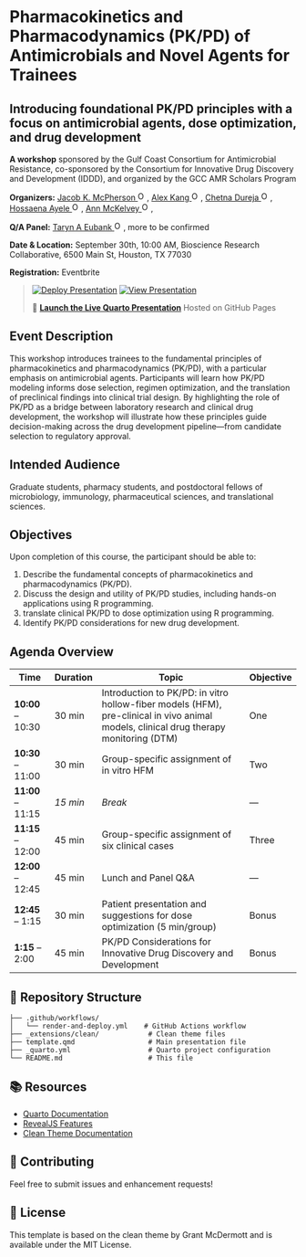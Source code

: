 # Pharmacokinetics and Pharmacodynamics (PK/PD) of Antimicrobials and Novel Agents for Trainees

## Introducing foundational PK/PD principles with a focus on antimicrobial agents, dose optimization, and drug development

**A workshop**  sponsored by the Gulf Coast Consortium for Antimicrobial Resistance, co-sponsored by the Consortium for Innovative Drug Discovery and Development (IDDD), and organized by the GCC AMR Scholars Program

**Organizers:** 
<a href="https://orcid.org/0000-0001-5486-4945" target="_blank"> Jacob K. McPherson <img src="https://orcid.org/sites/default/files/images/orcid_16x16.png" width="16" height="16" alt="ORCID iD"/></a>, 
<a href="https://orcid.org/0000-0001-5314-0961" target="_blank"> Alex Kang <img src="https://orcid.org/sites/default/files/images/orcid_16x16.png" width="16" height="16" alt="ORCID iD"/></a>, 
<a href="https://orcid.org/0009-0001-8884-1298" target="_blank"> Chetna Dureja <img src="https://orcid.org/sites/default/files/images/orcid_16x16.png" width="16" height="16" alt="ORCID iD"/></a>, 
<a href="https://orcid.org/0009-0009-0596-4996" target="_blank"> Hossaena Ayele <img src="https://orcid.org/sites/default/files/images/orcid_16x16.png" width="16" height="16" alt="ORCID iD"/></a>, 
<a href="https://orcid.org/0000-0003-4767-8866" target="_blank"> Ann McKelvey <img src="https://orcid.org/sites/default/files/images/orcid_16x16.png" width="16" height="16" alt="ORCID iD"/></a>, 

**Q/A Panel:**
<a href="https://orcid.org/0000-0002-6645-406X" target="_blank"> Taryn A Eubank <img src="https://orcid.org/sites/default/files/images/orcid_16x16.png" width="16" height="16" alt="ORCID iD"/></a>,
more to be confirmed  

**Date & Location:** September 30th, 10:00 AM, Bioscience Research Collaborative, 6500 Main St, Houston, TX 77030  

**Registration:** Eventbrite  


> [![Deploy Presentation](https://github.com/JacobKMcPherson/workshop_pkpd_antimicrobials/actions/workflows/render-and-deploy.yml/badge.svg)](https://github.com/JacobKMcPherson/workshop_pkpd_antimicrobials/actions/workflows/render-and-deploy.yml)
> [![View Presentation](https://img.shields.io/badge/Quarto-Presentation-blue?logo=quarto)](https://jacobkmcpherson.github.io/workshop_pkpd_antimicrobials/)
> 
> 🚀 **[Launch the Live Quarto Presentation](https://jacobkmcpherson.github.io/workshop_pkpd_antimicrobials/)**  Hosted on GitHub Pages 


## Event Description

This workshop introduces trainees to the fundamental principles of pharmacokinetics and pharmacodynamics (PK/PD), with a particular emphasis on antimicrobial agents. Participants will learn how PK/PD modeling informs dose selection, regimen optimization, and the translation of preclinical findings into clinical trial design. By highlighting the role of PK/PD as a bridge between laboratory research and clinical drug development, the workshop will illustrate how these principles guide decision-making across the drug development pipeline—from candidate selection to regulatory approval. 

## Intended Audience
Graduate students, pharmacy students, and postdoctoral fellows of microbiology, immunology, pharmaceutical sciences, and translational sciences.

## Objectives
Upon completion of this course, the participant should be able to:

1. Describe the fundamental concepts of pharmacokinetics and pharmacodynamics (PK/PD).
2. Discuss the design and utility of PK/PD studies, including hands-on applications using R programming.
3. translate clinical PK/PD to dose optimization using R programming.
4. Identify PK/PD considerations for new drug development.

## Agenda Overview

| Time                | Duration  | Topic                                                                             | Objective       |
|---------------------|-----------|-----------------------------------------------------------------------------------|-----------------|
| **10:00** – 10:30   | 30 min    | Introduction to PK/PD: in vitro hollow-fiber models (HFM), pre-clinical in vivo animal models, clinical drug therapy monitoring (DTM) | One |
| **10:30** – 11:00   | 30 min    | Group-specific assignment of in vitro HFM                                         | Two             |
| **11:00** – 11:15   | _15 min_  | _Break_                                                                           | —               |
| **11:15** – 12:00   | 45 min    | Group-specific assignment of six clinical cases                                   | Three           |
| **12:00** – 12:45   | 45 min    | Lunch and Panel Q&A                                                               | —               |
| **12:45** – 1:15    | 30 min    | Patient presentation and suggestions for dose optimization (5 min/group)          | Bonus           |
| **1:15** – 2:00     | 45 min    | PK/PD Considerations for Innovative Drug Discovery and Development                | Bonus           |

## 📁 Repository Structure

```
├── .github/workflows/
│   └── render-and-deploy.yml    # GitHub Actions workflow
├── _extensions/clean/            # Clean theme files
├── template.qmd                  # Main presentation file
├── _quarto.yml                   # Quarto project configuration
└── README.md                     # This file
```

## 📚 Resources

- [Quarto Documentation](https://quarto.org/docs/)
- [RevealJS Features](https://quarto.org/docs/presentations/revealjs/)
- [Clean Theme Documentation](https://github.com/grantmcdermott/quarto-revealjs-clean)

## 🤝 Contributing

Feel free to submit issues and enhancement requests!

## 📄 License

This template is based on the clean theme by Grant McDermott and is available under the MIT License.
